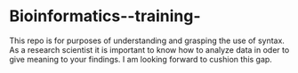 # Bioinformatics--training-
This repo is for purposes of understanding and grasping the use of syntax. As a research scientist it is important to know how to analyze data in oder to give meaning to your findings. I am looking forward to cushion this gap.
